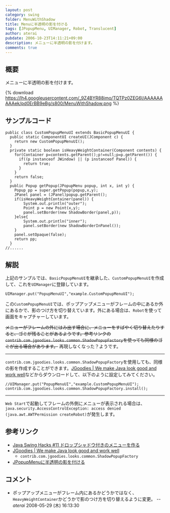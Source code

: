 ```yaml
---
layout: post
category: swing
folder: MenuWithShadow
title: Menuに半透明の影を付ける
tags: [JPopupMenu, UIManager, Robot, Translucent]
author: aterai
pubdate: 2006-10-23T14:11:21+09:00
description: メニューに半透明の影を付けます。
comments: true
---
```

## 概要
メニューに半透明の影を付けます。

{% download https://lh4.googleusercontent.com/_9Z4BYR88imo/TQTPz0ZEG6I/AAAAAAAAAek/pd0ErBB9eBg/s800/MenuWithShadow.png %}

## サンプルコード
<pre class="prettyprint"><code>public class CustomPopupMenuUI extends BasicPopupMenuUI {
  public static ComponentUI createUI(JComponent c) {
    return new CustomPopupMenuUI();
  }
  private static boolean isHeavyWeightContainer(Component contents) {
    for(Container p=contents.getParent();p!=null;p=p.getParent()) {
      if((p instanceof JWindow) || (p instanceof Panel)) {
        return true;
      }
    }
    return false;
  }
  public Popup getPopup(JPopupMenu popup, int x, int y) {
    Popup pp = super.getPopup(popup,x,y);
    JPanel panel = (JPanel)popup.getParent();
    if(isHeavyWeightContainer(panel)) {
        System.out.println("outer");
        Point p = new Point(x,y);
        panel.setBorder(new ShadowBorder(panel,p));
    }else{
        System.out.println("inner");
        panel.setBorder(new ShadowBorderInPanel());
    }
    panel.setOpaque(false);
    return pp;
  }
//......
</code></pre>

## 解説
上記のサンプルでは、`BasicPopupMenuUI`を継承した、`CustomPopupMenuUI`を作成して、これを`UIManager`に登録しています。

<pre class="prettyprint"><code>UIManager.put("PopupMenuUI","example.CustomPopupMenuUI");
</code></pre>

この`CustomPopupMenuUI`では、ポップアップメニューがフレームの中にあるか外にあるかで、影のつけ方を切り替えています。外にある場合は、`Robot`を使って画面をキャプチャーしています。

~~メニューがフレームの外にはみ出す場合に、メニューをすばやく切り替えたりすると、ゴミが残ることがあるようです。参考リンクの`contrib.com.jgoodies.looks.common.ShadowPopupFactory`を使っても同様のゴミが出る場合があります。~~ 再現しなくなった？ようです。

- - - -
`contrib.com.jgoodies.looks.common.ShadowPopupFactory`を使用しても、同様の影を作成することができます。[JGoodies | We make Java look good and work well](http://www.jgoodies.com/)などからダウンロードして、以下のように設定してみてください。

<pre class="prettyprint"><code>//UIManager.put("PopupMenuUI","example.CustomPopupMenuUI");
contrib.com.jgoodies.looks.common.ShadowPopupFactory.install();
</code></pre>

- - - -
`Web Start`で起動してフレームの外側にメニューが表示される場合は、`java.security.AccessControlException: access denied (java.awt.AWTPermission createRobot)`が発生します。

## 参考リンク
- [Java Swing Hacks #11 ドロップシャドウ付きのメニューを作る](http://www.oreilly.co.jp/books/4873112788/toc.html)
- [JGoodies | We make Java look good and work well](http://www.jgoodies.com/)
    - `contrib.com.jgoodies.looks.common.ShadowPopupFactory`
- [JPopupMenuに半透明の影を付ける](http://terai.xrea.jp/Swing/DropShadowPopup.html)

<!-- dummy comment line for breaking list -->

## コメント
- ポップアップメニューがフレーム内にあるかどうかではなく、`HeavyWeightContainer`かどうかで影のつけ方を切り替えるように変更。 -- *aterai* 2008-05-29 (木) 16:13:30

<!-- dummy comment line for breaking list -->
